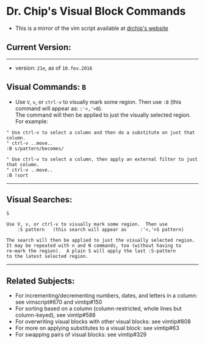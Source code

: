 # Dr. Chip's Visual Block Commands


* This is a mirror of the vim script available at [drchip's website](http://www.drchip.org/astronaut/vim/vbafiles/vis.vba.gz)

## Current Version: 
--------------
* version: `21e`, as of `10.fev.2016`

## Visual Commands: `B`

* Use `V`, `v`, or `ctrl-v` to visually mark some region.  Then use `:B` (this command will appear as: `:'<,'>B`).  
The command will then be applied to just the visually selected region.  For example:

```viml
" Use ctrl-v to select a column and then do a substitute on just that column.  
" ctrl-v ..move.. 
:B s/pattern/becomes/
```

```viml
" Use ctrl-v to select a column, then apply an external filter to just that column.
" ctrl-v ..move.. 
:B !sort
```

----------------
Visual Searches:
----------------

    S

    Use V, v, or ctrl-v to visually mark some region.  Then use
        :S pattern   (this search will appear as     :'<,'>S pattern)

    The search will then be applied to just the visually selected region.
    It may be repeated with n and N commands, too (without having to
    re-mark the region).  A plain S will apply the last :S-pattern
    to the latest selected region.


-----------------
Related Subjects:
-----------------

 * For incrementing/decrementing numbers, dates, and letters in a column: see vimscript#670 and vimtip#150
 * For sorting based on a column (column-restricted, whole lines but column-keyed), see vimtip#588
 * For overwriting visual blocks with other visual blocks: see vimtip#808
 * For more on applying substitutes to a visual block: see vimtip#63
 * For swapping pairs of visual blocks: see vimtip#329
